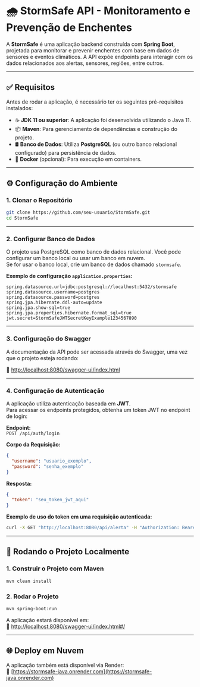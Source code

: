 # 🌧️ StormSafe API - Monitoramento e Prevenção de Enchentes

A **StormSafe** é uma aplicação backend construída com **Spring Boot**, projetada para monitorar e prevenir enchentes com base em dados de sensores e eventos climáticos. A API expõe endpoints para interagir com os dados relacionados aos alertas, sensores, regiões, entre outros.

---

## ✅ Requisitos

Antes de rodar a aplicação, é necessário ter os seguintes pré-requisitos instalados:

- ☕ **JDK 11 ou superior**: A aplicação foi desenvolvida utilizando o Java 11.  
- 📦 **Maven**: Para gerenciamento de dependências e construção do projeto.  
- 🛢️ **Banco de Dados**: Utiliza **PostgreSQL** (ou outro banco relacional configurado) para persistência de dados.  
- 🐳 **Docker** (opcional): Para execução em containers.

---

## ⚙️ Configuração do Ambiente

### 1. Clonar o Repositório

```bash
git clone https://github.com/seu-usuario/StormSafe.git
cd StormSafe
```

---

### 2. Configurar Banco de Dados

O projeto usa PostgreSQL como banco de dados relacional. Você pode configurar um banco local ou usar um banco em nuvem.  
Se for usar o banco local, crie um banco de dados chamado `stormsafe`.

**Exemplo de configuração `application.properties`:**

```properties
spring.datasource.url=jdbc:postgresql://localhost:5432/stormsafe
spring.datasource.username=postgres
spring.datasource.password=postgres
spring.jpa.hibernate.ddl-auto=update
spring.jpa.show-sql=true
spring.jpa.properties.hibernate.format_sql=true
jwt.secret=StormSafeJWTSecretKeyExample1234567890
```

---

### 3. Configuração do Swagger

A documentação da API pode ser acessada através do Swagger, uma vez que o projeto esteja rodando:

🔗 [http://localhost:8080/swagger-ui/index.html](http://localhost:8080/swagger-ui/index.html)

---

### 4. Configuração de Autenticação

A aplicação utiliza autenticação baseada em **JWT**.  
Para acessar os endpoints protegidos, obtenha um token JWT no endpoint de login:

**Endpoint:**  
`POST /api/auth/login`

**Corpo da Requisição:**

```json
{
  "username": "usuario_exemplo",
  "password": "senha_exemplo"
}
```

**Resposta:**

```json
{
  "token": "seu_token_jwt_aqui"
}
```

**Exemplo de uso do token em uma requisição autenticada:**

```bash
curl -X GET "http://localhost:8080/api/alerta" -H "Authorization: Bearer seu_token_jwt_aqui"
```

---

## 🚀 Rodando o Projeto Localmente

### 1. Construir o Projeto com Maven

```bash
mvn clean install
```

### 2. Rodar o Projeto

```bash
mvn spring-boot:run
```

A aplicação estará disponível em:  
🔗 [http://localhost:8080/swagger-ui/index.html#/](http://localhost:8080/swagger-ui/index.html#/)

---

## 🌐 Deploy em Nuvem

A aplicação também está disponível via Render:  
🔗 [https://stormsafe-java.onrender.com](https://stormsafe-java.onrender.com)